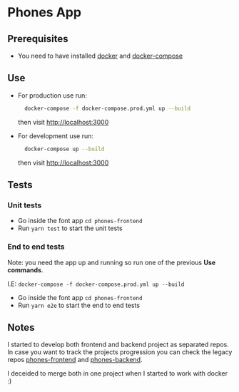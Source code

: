 # Phones App

## Prerequisites
* You need to have installed [docker](https://www.docker.com/get-started) and [docker-compose](https://docs.docker.com/compose/install/)
## Use

* For production use run:
    ```bash
      docker-compose -f docker-compose.prod.yml up --build
    ```
    then visit [http://localhost:3000](http://localhost:3000)

* For development use run:
    ```bash
      docker-compose up --build
    ```
    then visit [http://localhost:3000](http://localhost:3000)


## Tests

### Unit tests
* Go inside the font app `cd phones-frontend`
* Run `yarn test` to start the unit tests

### End to end tests
Note:  you need the app up and running so run one of the previous **Use commands**.

I.E: `docker-compose -f docker-compose.prod.yml up --build`
* Go inside the font app `cd phones-frontend`
* Run `yarn e2e` to start the end to end tests

## Notes

I started to develop both frontend and backend project as separated repos. In case you want to track the projects progression you can check the legacy repos [phones-frontend](https://github.com/Jimeno0/phones-webapp) and [phones-backend](https://github.com/Jimeno0/phones-backend).

I deceided to merge both in one project when I started to work with docker :)


